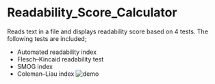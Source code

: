 # Readability_Score_Calculator
Reads text in a file and displays readability score based on 4 tests. The following tests are included;
- Automated readability index 
- Flesch–Kincaid readability test
- SMOG index
- Coleman–Liau index
![demo](https://user-images.githubusercontent.com/65969444/96377200-e674dc80-117b-11eb-9fa0-38adc06f1d32.gif)







